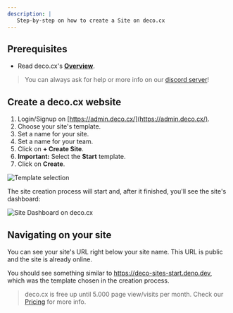 ```yaml
---
description: |
   Step-by-step on how to create a Site on deco.cx
---
```


## Prerequisites

- Read deco.cx's [**Overview**](/docs/en/overview).

> You can always ask for help or more info on our
> [discord server](https://deco.cx/discord)!

## Create a deco.cx website

1. Login/Signup on [https://admin.deco.cx/](https://admin.deco.cx/).
2. Choose your site's template.
3. Set a name for your site.
4. Set a name for your team.
5. Click on **+ Create Site**.
6. **Important:** Select the **Start** template.
7. Click on **Create**.

![Template selection](https://github.com/deco-sites/storefront/assets/882438/4c4323ec-2aec-4b08-a523-32f0761c8a36)

The site creation process will start and, after it finished, you'll see the
site's dashboard:

![Site Dashboard on deco.cx](https://github.com/deco-cx/apps/assets/882438/cac4147f-b013-40ca-bf68-e28ab40e831a)

## Navigating on your site

You can see your site's URL right below your site name. This URL is public and
the site is already online.

You should see something similar to https://deco-sites-start.deno.dev, which was
the template chosen in the creation process.

> deco.cx is free up until 5.000 page view/visits per month. Check our
> [Pricing](https://www.deco.cx/en/pricing) for more info.
